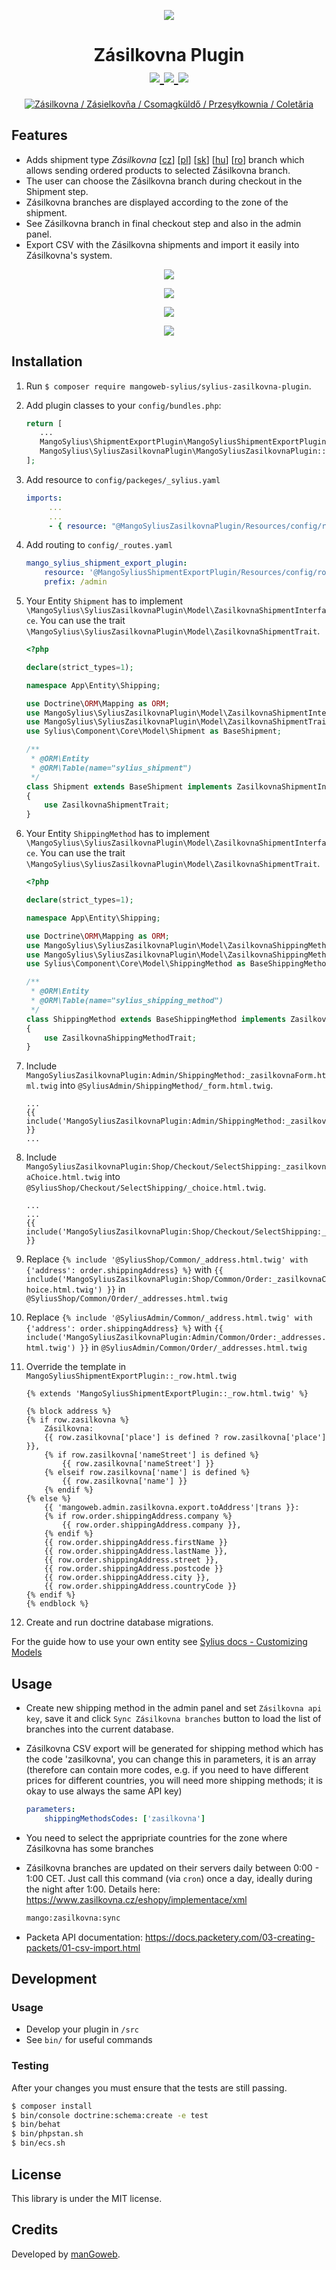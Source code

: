 <p align="center">
    <a href="https://www.mangoweb.cz/en/" target="_blank">
        <img src="https://avatars0.githubusercontent.com/u/38423357?s=200&v=4"/>
    </a>
</p>
<h1 align="center">
    Zásilkovna Plugin
    <br />
    <a href="https://packagist.org/packages/mangoweb-sylius/sylius-zasilkovna-plugin" title="License" target="_blank">
        <img src="https://img.shields.io/packagist/l/mangoweb-sylius/sylius-zasilkovna-plugin.svg" />
    </a>
    <a href="https://packagist.org/packages/mangoweb-sylius/sylius-zasilkovna-plugin" title="Version" target="_blank">
        <img src="https://img.shields.io/packagist/v/mangoweb-sylius/sylius-zasilkovna-plugin.svg" />
    </a>
    <a href="https://travis-ci.org/mangoweb-sylius/SyliusZasilkovnaPlugin" title="Build status" target="_blank">
        <img src="https://img.shields.io/travis/mangoweb-sylius/SyliusZasilkovnaPlugin/master.svg" />
    </a>
</h1>

<p align="center">
	<a href="https://www.zasilkovna.cz"><img src="https://raw.githubusercontent.com/mangoweb-sylius/SyliusZasilkovnaPlugin/master/doc/logo.png" alt="Zásilkovna / Zásielkovňa / Csomagküldő / Przesyłkownia / Coletăria"/></a>
</p>

## Features

 - Adds shipment type *Zásilkovna* [<a href="https://www.zasilkovna.cz">cz</a>] [<a href="https://www.przesylkownia.pl">pl</a>] [<a href="https://www.zasielkovna.sk">sk</a>] [<a href="https://www.csomagkuldo.hu">hu</a>] [<a href="https://www.coletaria.ro">ro</a>] branch which allows sending ordered products to selected Zásilkovna branch.
 - The user can choose the Zásilkovna branch during checkout in the Shipment step.
 - Zásilkovna branches are displayed according to the zone of the shipment.
 - See Zásilkovna branch in final checkout step and also in the admin panel.
 - Export CSV with the Zásilkovna shipments and import it easily into Zásilkovna's system.

<p align="center">
	<img src="https://raw.githubusercontent.com/mangoweb-sylius/SyliusZasilkovnaPlugin/master/doc/admin_order_detail.png"/>
</p>
<p align="center">
	<img src="https://raw.githubusercontent.com/mangoweb-sylius/SyliusZasilkovnaPlugin/master/doc/admin_shipping_method_edit.png"/>
</p>
<p align="center">
	<img src="https://raw.githubusercontent.com/mangoweb-sylius/SyliusZasilkovnaPlugin/master/doc/shop_shipment_step.png"/>
</p>
<p align="center">
	<img src="https://raw.githubusercontent.com/mangoweb-sylius/SyliusZasilkovnaPlugin/master/doc/shop_checkout_complete.png"/>
</p>

## Installation

1. Run `$ composer require mangoweb-sylius/sylius-zasilkovna-plugin`.
1. Add plugin classes to your `config/bundles.php`:
 
   ```php
   return [
      ...
      MangoSylius\ShipmentExportPlugin\MangoSyliusShipmentExportPlugin::class => ['all' => true],
      MangoSylius\SyliusZasilkovnaPlugin\MangoSyliusZasilkovnaPlugin::class => ['all' => true],
   ];
   ```
  
1. Add resource to `config/packeges/_sylius.yaml`

    ```yaml
    imports:
         ...
         ...
         - { resource: "@MangoSyliusZasilkovnaPlugin/Resources/config/resources.yml" }
    ```
   
1. Add routing to `config/_routes.yaml`

    ```yaml
    mango_sylius_shipment_export_plugin:
        resource: '@MangoSyliusShipmentExportPlugin/Resources/config/routing.yml'
        prefix: /admin
    ```
   
1. Your Entity `Shipment` has to implement `\MangoSylius\SyliusZasilkovnaPlugin\Model\ZasilkovnaShipmentInterface`. 
   You can use the trait `\MangoSylius\SyliusZasilkovnaPlugin\Model\ZasilkovnaShipmentTrait`.
 
   ```php
   <?php 
   
   declare(strict_types=1);
   
   namespace App\Entity\Shipping;
   
   use Doctrine\ORM\Mapping as ORM;
   use MangoSylius\SyliusZasilkovnaPlugin\Model\ZasilkovnaShipmentInterface;
   use MangoSylius\SyliusZasilkovnaPlugin\Model\ZasilkovnaShipmentTrait;
   use Sylius\Component\Core\Model\Shipment as BaseShipment;
   
   /**
    * @ORM\Entity
    * @ORM\Table(name="sylius_shipment")
    */
   class Shipment extends BaseShipment implements ZasilkovnaShipmentInterface
   {
       use ZasilkovnaShipmentTrait;
   }
   ```
   
1. Your Entity `ShippingMethod` has to implement `\MangoSylius\SyliusZasilkovnaPlugin\Model\ZasilkovnaShipmentInterface`. 
   You can use the trait `\MangoSylius\SyliusZasilkovnaPlugin\Model\ZasilkovnaShipmentTrait`.
 
   ```php
   <?php 
   
   declare(strict_types=1);
   
   namespace App\Entity\Shipping;
   
   use Doctrine\ORM\Mapping as ORM;
   use MangoSylius\SyliusZasilkovnaPlugin\Model\ZasilkovnaShippingMethodInterface;
   use MangoSylius\SyliusZasilkovnaPlugin\Model\ZasilkovnaShippingMethodTrait;
   use Sylius\Component\Core\Model\ShippingMethod as BaseShippingMethod;
   
   /**
    * @ORM\Entity
    * @ORM\Table(name="sylius_shipping_method")
    */
   class ShippingMethod extends BaseShippingMethod implements ZasilkovnaShippingMethodInterface
   {
       use ZasilkovnaShippingMethodTrait;
   }
   ```

1. Include `MangoSyliusZasilkovnaPlugin:Admin/ShippingMethod:_zasilkovnaForm.html.twig` into `@SyliusAdmin/ShippingMethod/_form.html.twig`.
 
    ```twig
    ...	
   {{ include('MangoSyliusZasilkovnaPlugin:Admin/ShippingMethod:_zasilkovnaForm.html.twig') }}
    ...
    ```
   
1. Include `MangoSyliusZasilkovnaPlugin:Shop/Checkout/SelectShipping:_zasilkovnaChoice.html.twig` into `@SyliusShop/Checkout/SelectShipping/_choice.html.twig`.
 
    ```twig
    ...
    ...
   {{ include('MangoSyliusZasilkovnaPlugin:Shop/Checkout/SelectShipping:_zasilkovnaChoice.html.twig') }}
    ```
   
1. Replace `{% include '@SyliusShop/Common/_address.html.twig' with {'address': order.shippingAddress} %}` with `{{ include('MangoSyliusZasilkovnaPlugin:Shop/Common/Order:_zasilkovnaChoice.html.twig') }}` in `@SyliusShop/Common/Order/_addresses.html.twig`

1. Replace `{% include '@SyliusAdmin/Common/_address.html.twig' with {'address': order.shippingAddress} %}` with `{{ include('MangoSyliusZasilkovnaPlugin:Admin/Common/Order:_addresses.html.twig') }}` in `@SyliusAdmin/Common/Order/_addresses.html.twig`

1. Override the template in `MangoSyliusShipmentExportPlugin::_row.html.twig`
    ```twig
   {% extends 'MangoSyliusShipmentExportPlugin::_row.html.twig' %}
   
   {% block address %}
   	{% if row.zasilkovna %}
   		Zásilkovna:
        {{ row.zasilkovna['place'] is defined ? row.zasilkovna['place'] }},
        {% if row.zasilkovna['nameStreet'] is defined %}
        	{{ row.zasilkovna['nameStreet'] }}
        {% elseif row.zasilkovna['name'] is defined %}
        	{{ row.zasilkovna['name'] }}
        {% endif %}
   	{% else %}
   		{{ 'mangoweb.admin.zasilkovna.export.toAddress'|trans }}:
   		{% if row.order.shippingAddress.company %}
   			{{ row.order.shippingAddress.company }},
   		{% endif %}
   		{{ row.order.shippingAddress.firstName }}
   		{{ row.order.shippingAddress.lastName }},
   		{{ row.order.shippingAddress.street }},
   		{{ row.order.shippingAddress.postcode }}
   		{{ row.order.shippingAddress.city }},
   		{{ row.order.shippingAddress.countryCode }}
   	{% endif %}
   {% endblock %}
    ```
   
1. Create and run doctrine database migrations.

For the guide how to use your own entity see [Sylius docs - Customizing Models](https://docs.sylius.com/en/1.6/customization/model.html)

## Usage

* Create new shipping method in the admin panel and set `Zásilkovna api key`, save it and click `Sync Zásilkovna branches` button to load the list of branches into the current database.
* Zásilkovna CSV export will be generated for shipping method which has the code 'zasilkovna', you can change this in parameters, it is an array (therefore can contain more codes, e.g. if you need to have different prices for different countries, you will need more shipping methods; it is okay to use always the same API key) 
  ```yaml
  parameters:
      shippingMethodsCodes: ['zasilkovna']
  ```
* You need to select the appripriate countries for the zone where Zásilkovna has some branches
* Zásilkovna branches are updated on their servers daily between 0:00 - 1:00 CET. Just call this command (via `cron`) once a day, ideally during the night after 1:00. Details here: https://www.zasilkovna.cz/eshopy/implementace/xml

  ```bash
  mango:zasilkovna:sync
  ```
* Packeta API documentation: https://docs.packetery.com/03-creating-packets/01-csv-import.html


## Development

### Usage

- Develop your plugin in `/src`
- See `bin/` for useful commands

### Testing


After your changes you must ensure that the tests are still passing.

```bash
$ composer install
$ bin/console doctrine:schema:create -e test
$ bin/behat
$ bin/phpstan.sh
$ bin/ecs.sh
```

License
-------
This library is under the MIT license.

Credits
-------
Developed by [manGoweb](https://www.mangoweb.eu/).
